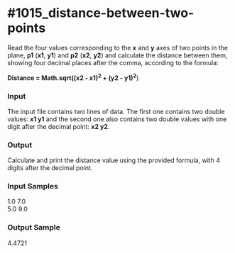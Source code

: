 # #1015_distance-between-two-points

Read the four values corresponding to the **x** and **y** axes of two points in the plane, **p1** (**x1**, **y1**) and **p2** (**x2**, **y2**) and calculate the distance between them, showing four decimal places after the comma, according to the formula:

**Distance = Math.sqrt((x2 - x1)<sup>2</sup> + (y2 - y1)<sup>2</sup>**)

### Input

The input file contains two lines of data. The first one contains two double values: **x1 y1** and the second one also contains two double values with one digit after the decimal point: **x2 y2**.

### Output

Calculate and print the distance value using the provided formula, with 4 digits after the decimal point.

### Input Samples

1.0 7.0  
5.0 9.0

### Output Sample

4.4721
